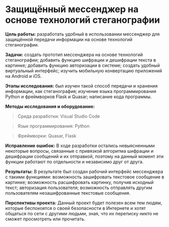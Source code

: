 # Защищённый мессенджер на основе технологий стеганографии
 
 
**Цель работы:** разработать удобный в использовании мессенджер для защищённой передачи информации на основе технологий стеганографии. 

**Задачи:** создать прототип мессенджера на основе технологий стеганографии; добавить функцию шифрации и дешифрации текста в картинке; добавить функцию авторизации в системе; создать удобный виртуальный интерфейс; изучить мобильную конвертацию приложений на Android и iOS.

**Этапы исследования:** был изучен такой способ передачи и хранения информации, как стеганография; изучение языка программирования Python и фреймворков Flask и Quasar; написание кода программы.

**Методы исследования и оборудование:** 

> Среда разработки: Visual Studio Code

> Язык программирования: Python

> Фреймворки: Quasar, Flask

**Исправление ошибок:** В ходе разработки остались невыясненными некоторые вопросы, связанные с привязкой алгоритма шифрации и дешифрации сообщений и их отправкой, поэтому на данный момент эти функции работают по отдельности и независимо друг от друга.

**Результаты:** В результате был создан рабочий интерфейс мессенджера с такими функциями: возможность зашифровать текстовое сообщение в картинке; возможность расшифровать картинку, получив исходный текст; авторизация пользователя; возможность отправлять другим пользователям незашифрованные текстовые сообщения.

**Перспективы проекта:** Данный проект будет полезен всем тем людям, которые беспокоятся о своей безопасности в Интернете и хотят общаться по сети с другими людьми, зная, что их переписку никто не сможет просмотреть или прочитать.

